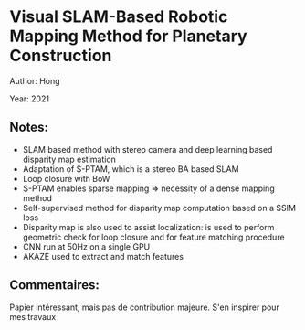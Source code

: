 # Visual SLAM-Based Robotic Mapping Method for Planetary Construction

Author: Hong

Year: 2021

Notes:
---
* SLAM based method with stereo camera and deep learning based disparity map estimation
* Adaptation of S-PTAM, which is a stereo BA based SLAM
* Loop closure with BoW
* S-PTAM enables sparse mapping => necessity of a dense mapping method
* Self-supervised method for disparity map computation based on a SSIM loss
* Disparity map is also used to assist localization: is used to perform geometric check for loop closure and for feature matching procedure
* CNN run at 50Hz on a single GPU
* AKAZE used to extract and match features

Commentaires:
---
Papier intéressant, mais pas de contribution majeure. S'en inspirer pour mes travaux